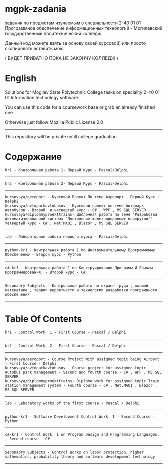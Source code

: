 # mgpk-zadania
задания по предметам изучаемым в специальности 2-40 01 01 Программное обеспечение информационных технологий - Могилёвский государственный политехнический колледж

Данный код можете взять за основу своей курсовой) или просто скопировать вставить мою



( БУДЕТ ПРИВАТНО ПОКА НЕ ЗАКОНЧУ КОЛЛЕДЖ )
# English
Solutions for Mogilev State Polytechnic College tasks on speciality 2-40 01 01 Information technology software

You can use this code for a coursework base or grab an already finished one

Otherwise just follow Mozilla Public License 2.0
__________________
This repository will be private untill college graduation

# Содержание

```
kr1 - Контрольная работа 1- Первый Курс - Pascal/Delphi
```
___
```
kr2 - Контрольная работа 2- Первый Курс - Pascal/Delphi
```
___
```
kursovaya/aeroport - Курсовой Проект По теме Аэропорт - Первый Курс - Delphi
kursovaya/avtoparkavtobusov - Курсовой проект по теме Автопарк Автобусов - Второй  и четвертый курс - C# , WPF , MS SQL SERVER
kursovaya/diplomnyproekttrains- Дипломная работа по теме "Разработка Автоматизированной системы "Построение железнодорожных маршрутов"" - Четвертый курс - C# , Net.MAUI , Blazor , MS SQL SERVER
```
___
```
lab - Лабораторные работы первого курса - Pascal/Delphi
```
___
```
python-kr1 - Контрольная работа 1 по Инструментальному Програмномму Обеспечению - Второй курс - Python
```
___
```
с#-kr1 - Контрольная работа 1 по Конструированию Программ И Языкам Программирования. - Второй курс - C#
```
___
```
Seconadry Subjects - Контрольные работы по охране труда , высшей математике , теории вероятности и технологии разработки програмнного обеспечения
```
___
# Table Of Contents

```
kr1 - Control Work  1 - First Course - Pascal / Delphi
```
___
```
kr2 - Control Work  2 - First Course - Pascal / Delphi
```
___
```
kursovaya/aeroport - Course Project With assigned topic being Airport - First Course - Delphi
kursovaya/avtoparkavtobusov - Course project for assigned topic Autobus park management - Second and fourth course - C# , WPF , MS SQL SERVER
kursovaya/diplomnyproekttrains- Diploma work for assigned topic Train station management system - Fourth course - C# , Net.MAUI , Blazor , MS SQL SERVER
```
___
```
lab - Laboratory works of the first course - Pascal / Delphi
```
___
```
python-kr1 - Software Development Control Work  1 - Second Course - Python
```
___
```
c#-kr1 - Control Work  1 on Program Design and Programming Languages. - Second course - C#
```
___
```
Seconadry Subjects - Control Works on labor protection, higher mathematics, probability theory and software development technology
```
___
